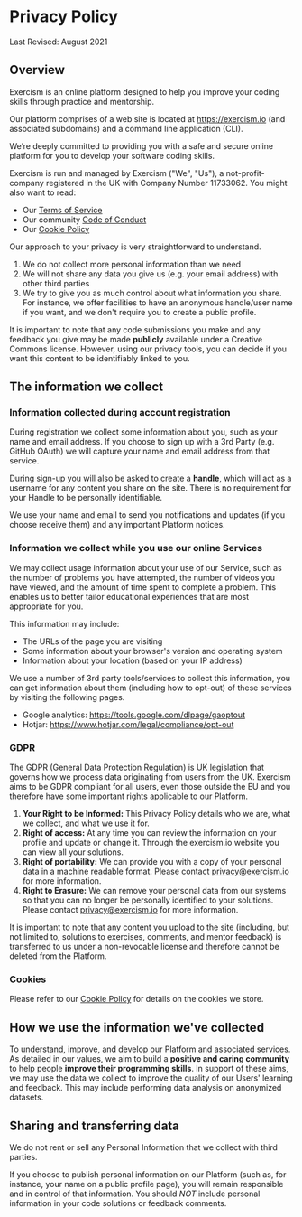 # Privacy Policy

Last Revised: August 2021

## Overview

Exercism is an online platform designed to help you improve your coding skills through practice and mentorship.

Our platform comprises of a web site is located at https://exercism.io (and associated subdomains) and a command line application (CLI).

We’re deeply committed to providing you with a safe and secure online platform for you to develop your
software coding skills.

Exercism is run and managed by Exercism ("We", "Us"), a not-profit-company registered in the UK with Company Number 11733062. You might also want to read:

- Our [Terms of Service](/docs/using/legal/terms-of-service)
- Our community [Code of Conduct](/docs/using/legal/code-of-conduct)
- Our [Cookie Policy](/docs/using/legal/cookie-policy)

Our approach to your privacy is very straightforward to understand.

1. We do not collect more personal information than we need
2. We will not share any data you give us (e.g. your email address) with other third parties
3. We try to give you as much control about what information you share. For instance, we offer facilities to have an anonymous handle/user name if you want, and we don't require you to create a public profile.

It is important to note that any code submissions you make and any feedback you give may be made **publicly** available under a Creative Commons license. However, using our privacy tools, you can decide if you want this content to be identifiably linked to you.

## The information we collect

### Information collected during account registration

During registration we collect some information about you, such as your name and email address. If you
choose to sign up with a 3rd Party (e.g. GitHub OAuth) we will capture your name and email address from that service.

During sign-up you will also be asked to create a **handle**, which will act as a username for any content you share on the site. There is no requirement for your Handle to be personally identifiable.

We use your name and email to send you notifications and updates (if you choose receive them) and any important Platform notices.

### Information we collect while you use our online Services

We may collect usage information about your use of our Service, such as the number of problems you have attempted, the number of videos you have viewed, and the amount of time spent to complete a problem. This enables us to better tailor educational experiences that are most appropriate for you.

This information may include:

- The URLs of the page you are visiting
- Some information about your browser's version and operating system
- Information about your location (based on your IP address)

We use a number of 3rd party tools/services to collect this information, you can get information about them (including how to opt-out) of these services by visiting the following pages.

- Google analytics: https://tools.google.com/dlpage/gaoptout
- Hotjar: https://www.hotjar.com/legal/compliance/opt-out

### GDPR

The GDPR (General Data Protection Regulation) is UK legislation that governs how we process data originating from users from the UK. Exercism aims to be GDPR compliant for all users, even those outside the EU and you therefore have some important rights applicable to our Platform.

1. **Your Right to be Informed:** This Privacy Policy details who we are, what we collect, and what we use it for.
2. **Right of access:** At any time you can review the information on your profile and update or change it. Through the exercism.io website you can view all your solutions.
3. **Right of portability:** We can provide you with a copy of your personal data in a machine readable format. Please contact privacy@exercism.io for more information.
4. **Right to Erasure:** We can remove your personal data from our systems so that you can no longer be personally identified to your solutions. Please contact privacy@exercism.io for more information.

It is important to note that any content you upload to the site (including, but not limited to, solutions to exercises, comments, and mentor feedback) is transferred to us under a non-revocable license and therefore cannot be deleted from the Platform.

### Cookies

Please refer to our [Cookie Policy](/docs/using/legal/cookie-policy) for details on the cookies we store.

## How we use the information we've collected

To understand, improve, and develop our Platform and associated services. As detailed in our values, we aim to build a **positive and caring community** to help people **improve their programming skills**. In support of these aims, we may use the data we collect to improve the quality of our Users' learning and feedback. This may include performing data analysis on anonymized datasets.

## Sharing and transferring data

We do not rent or sell any Personal Information that we collect with third parties.

If you choose to publish personal information on our Platform (such as, for instance, your name on a public profile page), you will remain responsible and in control of that information. You should _NOT_ include personal information in your code solutions or feedback comments.
